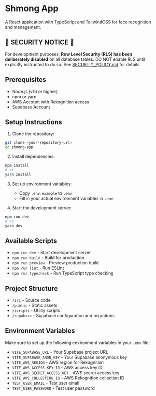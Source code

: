 # Shmong App

A React application with TypeScript and TailwindCSS for face recognition and management.

## 🚨 SECURITY NOTICE 🚨

For development purposes, **Row Level Security (RLS) has been deliberately disabled** on all database tables. 
DO NOT enable RLS until explicitly instructed to do so. See [SECURITY_POLICY.md](./SECURITY_POLICY.md) for details.

## Prerequisites

- Node.js (v16 or higher)
- npm or yarn
- AWS Account with Rekognition access
- Supabase Account

## Setup Instructions

1. Clone the repository:
```bash
git clone <your-repository-url>
cd shmong-app
```

2. Install dependencies:
```bash
npm install
# or
yarn install
```

3. Set up environment variables:
   - Copy `.env.example` to `.env`
   - Fill in your actual environment variables in `.env`

4. Start the development server:
```bash
npm run dev
# or
yarn dev
```

## Available Scripts

- `npm run dev` - Start development server
- `npm run build` - Build for production
- `npm run preview` - Preview production build
- `npm run lint` - Run ESLint
- `npm run typecheck` - Run TypeScript type checking

## Project Structure

- `/src` - Source code
- `/public` - Static assets
- `/scripts` - Utility scripts
- `/supabase` - Supabase configuration and migrations

## Environment Variables

Make sure to set up the following environment variables in your `.env` file:

- `VITE_SUPABASE_URL` - Your Supabase project URL
- `VITE_SUPABASE_ANON_KEY` - Your Supabase anonymous key
- `VITE_AWS_REGION` - AWS region for Rekognition
- `VITE_AWS_ACCESS_KEY_ID` - AWS access key ID
- `VITE_AWS_SECRET_ACCESS_KEY` - AWS secret access key
- `VITE_AWS_COLLECTION_ID` - AWS Rekognition collection ID
- `TEST_USER_EMAIL` - Test user email
- `TEST_USER_PASSWORD` - Test user password 